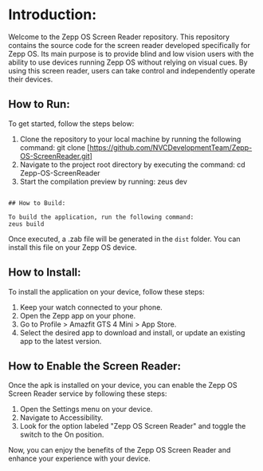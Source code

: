 # Introduction:

Welcome to the Zepp OS Screen Reader repository. This repository contains the source code for the screen reader developed specifically for Zepp OS. Its main purpose is to provide blind and low vision users with the ability to use devices running Zepp OS without relying on visual cues. By using this screen reader, users can take control and independently operate their devices.

## How to Run:

To get started, follow the steps below:

1. Clone the repository to your local machine by running the following command: 
git clone [https://github.com/NVCDevelopmentTeam/Zepp-OS-ScreenReader.git]
2. Navigate to the project root directory by executing the command: 
cd Zepp-OS-ScreenReader 
3. Start the compilation preview by running:
zeus dev
````

## How to Build:

To build the application, run the following command:
zeus build
````

Once executed, a .zab file will be generated in the `dist` folder. You can install this file on your Zepp OS device.

## How to Install:

To install the application on your device, follow these steps:

1. Keep your watch connected to your phone.
2. Open the Zepp app on your phone.
3. Go to Profile > Amazfit GTS 4 Mini > App Store.
4. Select the desired app to download and install, or update an existing app to the latest version.

## How to Enable the Screen Reader:

Once the apk is installed on your device, you can enable the Zepp OS Screen Reader service by following these steps:

1. Open the Settings menu on your device.
2. Navigate to Accessibility.
3. Look for the option labeled "Zepp OS Screen Reader" and toggle the switch to the On position.

Now, you can enjoy the benefits of the Zepp OS Screen Reader and enhance your experience with your device.
